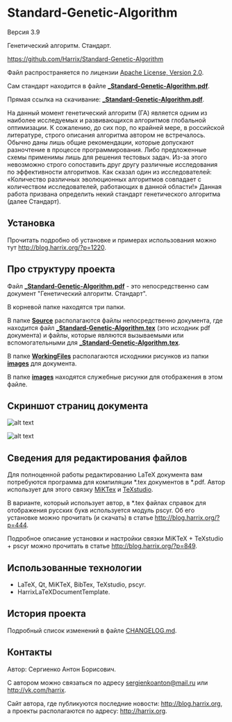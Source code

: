Standard-Genetic-Algorithm
==========================

Версия 3.9

Генетический алгоритм. Стандарт.

https://github.com/Harrix/Standard-Genetic-Algorithm

Файл распространяется по лицензии [Apache License, Version 2.0](../master/LICENSE.txt).

Сам стандарт находится в файле [**_Standard-Genetic-Algorithm.pdf**](../master/_Standard-Genetic-Algorithm.pdf).

Прямая ссылка на скачивание: [**_Standard-Genetic-Algorithm.pdf**](https://raw.github.com/Harrix/Standard-Genetic-Algorithm/master/_Standard-Genetic-Algorithm.pdf).

На данный момент генетический алгоритм (ГА) является одним из наиболее исследуемых и развивающихся алгоритмов глобальной оптимизации. К сожалению, до сих пор, по крайней мере, в российской литературе, строго описания алгоритма автором не встречалось. Обычно даны лишь общие рекомендации, которые допускают разночтение в процессе программирования. Либо предложенные схемы применимы лишь для решения тестовых задач. Из-за этого невозможно строго сопоставить друг другу различные исследования по эффективности алгоритмов. Как сказал один из исследователей: «Количество различных эволюционных алгоритмов совпадает с количеством исследователей, работающих в данной области!» Данная работа призвана определить некий стандарт генетического алгоритма (далее Стандарт).

Установка
---------

Прочитать подробно об установке и примерах использования можно тут http://blog.harrix.org/?p=1220.

Про структуру проекта
---------------------

Файл [**_Standard-Genetic-Algorithm.pdf**](../master/_Standard-Genetic-Algorithm.pdf) - это непосредственно сам документ "Генетический алгоритм. Стандарт".

В корневой папке находятся три папки. 

В папке [**Source**](../master/Source) располагаются файлы непосредственно документа, где находится файл [**_Standard-Genetic-Algorithm.tex**](../master/Source/_Standard-Genetic-Algorithm.tex) (это исходник pdf документа) и файлы, которые являются вызываемыми или вспомогательными для [**_Standard-Genetic-Algorithm.tex**](../master/Source/_Standard-Genetic-Algorithm.tex).

В папке [**WorkingFiles**](../master/WorkingFiles) располагаются исходники рисунков из папки [**images**](../master/Source/images) для документа. 

В папке [**images**](../master/images) находятся служебные рисунки для отображения в этом файле.

Скриншот страниц документа
--------------------------

![alt text](../master/images/contents.png "Оглавление")

![alt text](../master/images/scheme.png "Схема работы ГА]")

Сведения для редактирования файлов
----------------------------------

Для полноценной работы редактированию LaTeX документа вам потребуются программа для компиляции \*.tex документов в \*.pdf. Автор использует для этого связку [MiKTex](http://www.miktex.org/) и [TeXstudio](http://texstudio.sourceforge.net/). 

В варианте, который использует автор, в \*.tex файлах справок для отображения русских букв используется модуль pscyr. Об его установке можно прочитать (и скачать) в статье http://blog.harrix.org/?p=444.

Подробное описание установки и настройки связки MiKTeX + TeXstudio + pscyr можно прочитать в статье http://blog.harrix.org/?p=849.

Использованные технологии
-------------------------

- LaTeX, Qt, MiKTeX, BibTex, TeXstudio, pscyr.
- HarrixLaTeXDocumentTemplate.

История проекта
---------------

Подробный список изменений в файле [CHANGELOG.md](../master/CHANGELOG.md).

Контакты
--------

Автор: Сергиенко Антон Борисович.

С автором можно связаться по адресу sergienkoanton@mail.ru или  http://vk.com/harrix.

Сайт автора, где публикуются последние новости: http://blog.harrix.org, а проекты располагаются по адресу: http://harrix.org.